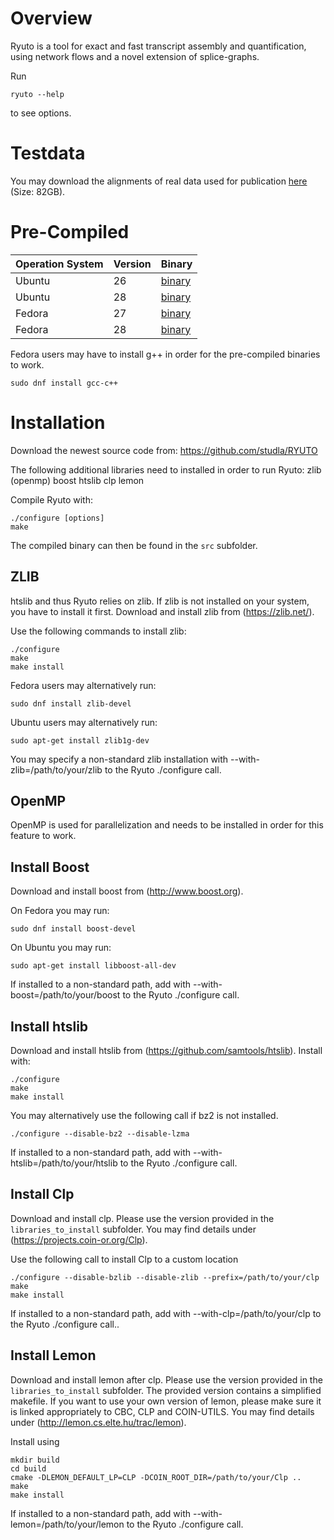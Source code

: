 # Overview
Ryuto is a tool for exact and fast transcript assembly and quantification, using network flows and a novel extension of splice-graphs.

Run
```
ryuto --help
```
to see options.

# Testdata

You may download the alignments of real data used for publication [here](http://silo.bioinf.uni-leipzig.de/thomas/ryuto_real_alignments2.tar.gz) (Size: 82GB).

# Pre-Compiled
Operation System | Version | Binary
 ---------------- | ------- | ------
Ubuntu           | 26      | [binary](https://github.com/studla/RYUTO/releases/download/1.3m-Ubuntu-26/ryuto)
Ubuntu           | 28      | [binary](https://github.com/studla/RYUTO/releases/download/1.3m-Ubuntu-28/ryuto)
Fedora           | 27      | [binary](https://github.com/studla/RYUTO/releases/download/1.3m-Fedora-27/ryuto)
Fedora           | 28      | [binary](https://github.com/studla/RYUTO/releases/download/1.3m-Fedora-28/ryuto)

Fedora users may have to install g++ in order for the pre-compiled binaries to work.
```
sudo dnf install gcc-c++
```

# Installation
Download the newest source code from: https://github.com/studla/RYUTO

The following additional libraries need to installed in order to run Ryuto:
zlib
(openmp)
boost
htslib
clp
lemon

Compile Ryuto with:
```
./configure [options]
make
```
The compiled binary can then be found in the `src` subfolder.

## ZLIB

htslib and thus Ryuto relies on zlib. If zlib is not installed on your system,
you have to install it first. Download and install zlib from (https://zlib.net/).

Use the following commands to install zlib:
```
./configure
make
make install
```

Fedora users may alternatively run:
```
sudo dnf install zlib-devel
```

Ubuntu users may alternatively run:
```
sudo apt-get install zlib1g-dev
```

You may specify a non-standard zlib installation with --with-zlib=/path/to/your/zlib to the Ryuto ./configure call.

## OpenMP

OpenMP is used for parallelization and needs to be installed in order for this feature to work.

## Install Boost

Download and install boost from (http://www.boost.org).

On Fedora you may run:
```
sudo dnf install boost-devel
```

On Ubuntu you may run:
```
sudo apt-get install libboost-all-dev
```

If installed to a non-standard path, add with --with-boost=/path/to/your/boost to the Ryuto ./configure call.

## Install htslib

Download and install htslib from (https://github.com/samtools/htslib).
Install with:
```
./configure
make
make install
```

You may alternatively use the following call if bz2 is not installed. 
```
./configure --disable-bz2 --disable-lzma
```

If installed to a non-standard path, add with --with-htslib=/path/to/your/htslib to the Ryuto ./configure call.

## Install Clp

Download and install clp. Please use the version provided in the `libraries_to_install` subfolder.
You may find details under (https://projects.coin-or.org/Clp).

Use the following call to install Clp to a custom location
```
./configure --disable-bzlib --disable-zlib --prefix=/path/to/your/clp
make
make install
```

If installed to a non-standard path, add with --with-clp=/path/to/your/clp to the Ryuto ./configure call..

## Install Lemon

Download and install lemon after clp. Please use the version provided in the `libraries_to_install` subfolder.
The provided version contains a simplified makefile. If you want to use your own version of lemon,
please make sure it is linked appropriately to CBC, CLP and COIN-UTILS.
You may find details under (http://lemon.cs.elte.hu/trac/lemon).

Install using
```
mkdir build
cd build
cmake -DLEMON_DEFAULT_LP=CLP -DCOIN_ROOT_DIR=/path/to/your/Clp ..
make
make install
```

If installed to a non-standard path, add with --with-lemon=/path/to/your/lemon to the Ryuto ./configure call.








